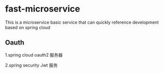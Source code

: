 # fast-microservice
This is a microservice basic service that can quickly reference development based on spring cloud

## Oauth

1.spring cloud oauth2 服务器

2.spring security Jwt 服务


